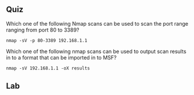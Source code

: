 

## Quiz

Which one of the following Nmap scans can be used to scan the port range ranging from port 80 to 3389?

	nmap -sV -p 80-3389 192.168.1.1

Which one of the following nmap scans can be used to output scan results in to a format that can be imported in to MSF?

	nmap -sV 192.168.1.1 -oX results
## Lab

